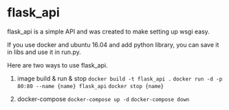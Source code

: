 # flask_api

flask_api is a simple API and was created to make setting up wsgi easy.

If you use docker and ubuntu 16.04 and add python library, you can save it in libs and use it in run.py.



Here are two ways to use flask_api.

1. image build & run & stop
  `docker build -t flask_api .`
  `docker run -d -p 80:80 --name {name} flask_api`
  `docker stop {name}`

2. docker-compose
   `docker-compose up -d`
   `docker-compose down`
   
